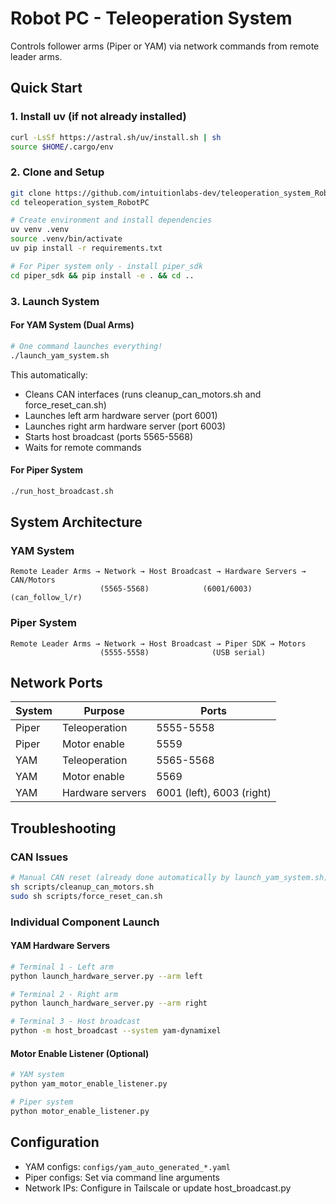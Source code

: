 # Robot PC - Teleoperation System

Controls follower arms (Piper or YAM) via network commands from remote leader arms.

## Quick Start

### 1. Install uv (if not already installed)
```bash
curl -LsSf https://astral.sh/uv/install.sh | sh
source $HOME/.cargo/env
```

### 2. Clone and Setup
```bash
git clone https://github.com/intuitionlabs-dev/teleoperation_system_RobotPC.git
cd teleoperation_system_RobotPC

# Create environment and install dependencies
uv venv .venv
source .venv/bin/activate
uv pip install -r requirements.txt

# For Piper system only - install piper_sdk
cd piper_sdk && pip install -e . && cd ..
```

### 3. Launch System

#### For YAM System (Dual Arms)
```bash
# One command launches everything!
./launch_yam_system.sh
```

This automatically:
- Cleans CAN interfaces (runs cleanup_can_motors.sh and force_reset_can.sh)
- Launches left arm hardware server (port 6001)
- Launches right arm hardware server (port 6003)  
- Starts host broadcast (ports 5565-5568)
- Waits for remote commands

#### For Piper System
```bash
./run_host_broadcast.sh
```

## System Architecture

### YAM System
```
Remote Leader Arms → Network → Host Broadcast → Hardware Servers → CAN/Motors
                    (5565-5568)            (6001/6003)        (can_follow_l/r)
```

### Piper System
```
Remote Leader Arms → Network → Host Broadcast → Piper SDK → Motors
                    (5555-5558)              (USB serial)
```

## Network Ports

| System | Purpose | Ports |
|--------|---------|-------|
| Piper | Teleoperation | 5555-5558 |
| Piper | Motor enable | 5559 |
| YAM | Teleoperation | 5565-5568 |
| YAM | Motor enable | 5569 |
| YAM | Hardware servers | 6001 (left), 6003 (right) |

## Troubleshooting

### CAN Issues
```bash
# Manual CAN reset (already done automatically by launch_yam_system.sh)
sh scripts/cleanup_can_motors.sh
sudo sh scripts/force_reset_can.sh
```

### Individual Component Launch

#### YAM Hardware Servers
```bash
# Terminal 1 - Left arm
python launch_hardware_server.py --arm left

# Terminal 2 - Right arm  
python launch_hardware_server.py --arm right

# Terminal 3 - Host broadcast
python -m host_broadcast --system yam-dynamixel
```

#### Motor Enable Listener (Optional)
```bash
# YAM system
python yam_motor_enable_listener.py

# Piper system
python motor_enable_listener.py
```

## Configuration

- YAM configs: `configs/yam_auto_generated_*.yaml`
- Piper configs: Set via command line arguments
- Network IPs: Configure in Tailscale or update host_broadcast.py